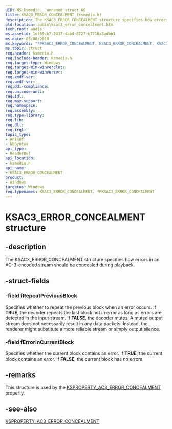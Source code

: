 ```yaml
---
UID: NS:ksmedia.__unnamed_struct_66
title: KSAC3_ERROR_CONCEALMENT (ksmedia.h)
description: The KSAC3_ERROR_CONCEALMENT structure specifies how errors in an AC-3-encoded stream should be concealed during playback.
old-location: audio\ksac3_error_concealment.htm
tech.root: audio
ms.assetid: 1ef69cb7-2437-4ab4-8727-b7718a3adbb1
ms.date: 05/08/2018
ms.keywords: "*PKSAC3_ERROR_CONCEALMENT, KSAC3_ERROR_CONCEALMENT, KSAC3_ERROR_CONCEALMENT structure [Audio Devices], PKSAC3_ERROR_CONCEALMENT, PKSAC3_ERROR_CONCEALMENT structure pointer [Audio Devices], aud-prop_c5ba7732-b759-4110-8d43-bc4d5b351c6e.xml, audio.ksac3_error_concealment, ksmedia/KSAC3_ERROR_CONCEALMENT, ksmedia/PKSAC3_ERROR_CONCEALMENT"
ms.topic: struct
req.header: ksmedia.h
req.include-header: Ksmedia.h
req.target-type: Windows
req.target-min-winverclnt: 
req.target-min-winversvr: 
req.kmdf-ver: 
req.umdf-ver: 
req.ddi-compliance: 
req.unicode-ansi: 
req.idl: 
req.max-support: 
req.namespace: 
req.assembly: 
req.type-library: 
req.lib: 
req.dll: 
req.irql: 
topic_type:
- APIRef
- kbSyntax
api_type:
- HeaderDef
api_location:
- ksmedia.h
api_name:
- KSAC3_ERROR_CONCEALMENT
product:
- Windows
targetos: Windows
req.typenames: KSAC3_ERROR_CONCEALMENT, *PKSAC3_ERROR_CONCEALMENT
---
```


# KSAC3_ERROR_CONCEALMENT structure


## -description


The KSAC3_ERROR_CONCEALMENT structure specifies how errors in an AC-3-encoded stream should be concealed during playback.


## -struct-fields




### -field fRepeatPreviousBlock

Specifies whether to repeat the previous block when an error occurs. If <b>TRUE</b>, the decoder repeats the last block not in error as long as errors are detected in the input stream. If <b>FALSE</b>, the decoder mutes. A muted output stream does not necessarily result in any data packets. Instead, the renderer might substitute a more reliable stream or simply output silence.


### -field fErrorInCurrentBlock

Specifies whether the current block contains an error. If <b>TRUE</b>, the current block contains an error. If <b>FALSE</b>, the current block has no errors.


## -remarks



This structure is used by the <a href="https://msdn.microsoft.com/library/windows/hardware/ff537220">KSPROPERTY_AC3_ERROR_CONCEALMENT</a> property.




## -see-also




<a href="https://msdn.microsoft.com/library/windows/hardware/ff537220">KSPROPERTY_AC3_ERROR_CONCEALMENT</a>
 

 

